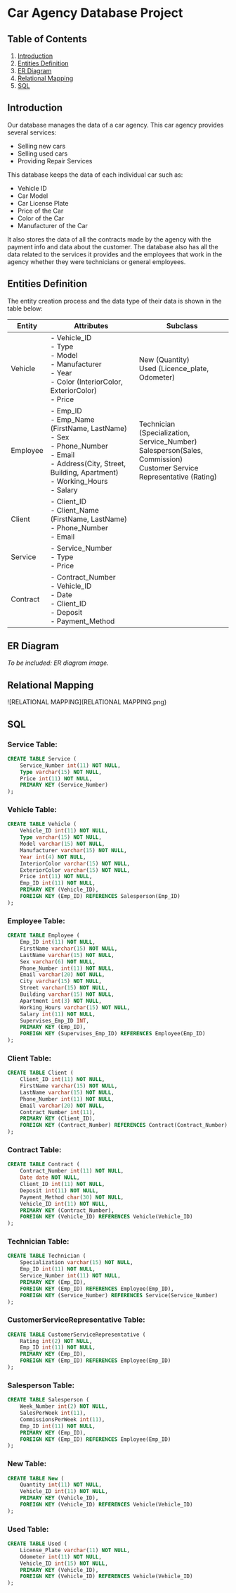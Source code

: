 # Car Agency Database Project

## Table of Contents
1. [Introduction](#introduction)
2. [Entities Definition](#entities-definition)
3. [ER Diagram](#er-diagram)
4. [Relational Mapping](#relational-mapping)
5. [SQL](#sql)

## Introduction
Our database manages the data of a car agency. This car agency provides several services:
- Selling new cars
- Selling used cars
- Providing Repair Services

This database keeps the data of each individual car such as:
- Vehicle ID
- Car Model
- Car License Plate
- Price of the Car
- Color of the Car
- Manufacturer of the Car

It also stores the data of all the contracts made by the agency with the payment info and data about the customer. The database also has all the data related to the services it provides and the employees that work in the agency whether they were technicians or general employees.

## Entities Definition
The entity creation process and the data type of their data is shown in the table below:

| Entity   | Attributes                                                                                                            | Subclass                                                     |
|----------|-----------------------------------------------------------------------------------------------------------------------|--------------------------------------------------------------|
| Vehicle  | - Vehicle_ID<br>- Type<br>- Model<br>- Manufacturer<br>- Year<br>- Color (InteriorColor, ExteriorColor)<br>- Price   | New (Quantity)<br>Used (Licence_plate, Odometer)             |
| Employee | - Emp_ID<br>- Emp_Name (FirstName, LastName)<br>- Sex<br>- Phone_Number<br>- Email<br>- Address(City, Street, Building, Apartment)<br>- Working_Hours<br>- Salary | Technician (Specialization, Service_Number)<br>Salesperson(Sales, Commission)<br>Customer Service Representative (Rating) |
| Client   | - Client_ID<br>- Client_Name (FirstName, LastName)<br>- Phone_Number<br>- Email                                       |                                                              |
| Service  | - Service_Number<br>- Type<br>- Price                                                                                 |                                                              |
| Contract | - Contract_Number<br>- Vehicle_ID<br>- Date<br>- Client_ID<br>- Deposit<br>- Payment_Method                           |                                                              |

## ER Diagram
*To be included: ER diagram image.*

## Relational Mapping
![RELATIONAL MAPPING](RELATIONAL MAPPING.png)

## SQL
### Service Table:
```sql
CREATE TABLE Service (
    Service_Number int(11) NOT NULL,
    Type varchar(15) NOT NULL,
    Price int(11) NOT NULL,
    PRIMARY KEY (Service_Number)
);
```
### Vehicle Table:
```sql
CREATE TABLE Vehicle (
    Vehicle_ID int(11) NOT NULL,
    Type varchar(15) NOT NULL,
    Model varchar(15) NOT NULL,
    Manufacturer varchar(15) NOT NULL,
    Year int(4) NOT NULL,
    InteriorColor varchar(15) NOT NULL,
    ExteriorColor varchar(15) NOT NULL,
    Price int(11) NOT NULL,
    Emp_ID int(11) NOT NULL,
    PRIMARY KEY (Vehicle_ID),
    FOREIGN KEY (Emp_ID) REFERENCES Salesperson(Emp_ID)
);
```
### Employee Table:
```sql
CREATE TABLE Employee (
    Emp_ID int(11) NOT NULL,
    FirstName varchar(15) NOT NULL,
    LastName varchar(15) NOT NULL,
    Sex varchar(6) NOT NULL,
    Phone_Number int(11) NOT NULL,
    Email varchar(20) NOT NULL,
    City varchar(15) NOT NULL,
    Street varchar(15) NOT NULL,
    Building varchar(15) NOT NULL,
    Apartment int(3) NOT NULL,
    Working_Hours varchar(15) NOT NULL,
    Salary int(11) NOT NULL,
    Supervises_Emp_ID INT,
    PRIMARY KEY (Emp_ID),
    FOREIGN KEY (Supervises_Emp_ID) REFERENCES Employee(Emp_ID)
);
```
### Client Table:
```sql
CREATE TABLE Client (
    Client_ID int(11) NOT NULL,
    FirstName varchar(15) NOT NULL,
    LastName varchar(15) NOT NULL,
    Phone_Number int(11) NOT NULL,
    Email varchar(20) NOT NULL,
    Contract_Number int(11),
    PRIMARY KEY (Client_ID),
    FOREIGN KEY (Contract_Number) REFERENCES Contract(Contract_Number)
);
```
### Contract Table:
```sql
CREATE TABLE Contract (
    Contract_Number int(11) NOT NULL,
    Date date NOT NULL,
    Client_ID int(11) NOT NULL,
    Deposit int(11) NOT NULL,
    Payment_Method char(30) NOT NULL,
    Vehicle_ID int(11) NOT NULL,
    PRIMARY KEY (Contract_Number),
    FOREIGN KEY (Vehicle_ID) REFERENCES Vehicle(Vehicle_ID)
);
```
### Technician Table:
```sql
CREATE TABLE Technician (
    Specialization varchar(15) NOT NULL,
    Emp_ID int(11) NOT NULL,
    Service_Number int(11) NOT NULL,
    PRIMARY KEY (Emp_ID),
    FOREIGN KEY (Emp_ID) REFERENCES Employee(Emp_ID),
    FOREIGN KEY (Service_Number) REFERENCES Service(Service_Number)
);
```
### CustomerServiceRepresentative Table:
```sql
CREATE TABLE CustomerServiceRepresentative (
    Rating int(2) NOT NULL,
    Emp_ID int(11) NOT NULL,
    PRIMARY KEY (Emp_ID),
    FOREIGN KEY (Emp_ID) REFERENCES Employee(Emp_ID)
);
```
### Salesperson Table:
```sql
CREATE TABLE Salesperson (
    Week_Number int(2) NOT NULL,
    SalesPerWeek int(11),
    CommissionsPerWeek int(11),
    Emp_ID int(11) NOT NULL,
    PRIMARY KEY (Emp_ID),
    FOREIGN KEY (Emp_ID) REFERENCES Employee(Emp_ID)
);
```
### New Table:
```sql
CREATE TABLE New (
    Quantity int(11) NOT NULL,
    Vehicle_ID int(11) NOT NULL,
    PRIMARY KEY (Vehicle_ID),
    FOREIGN KEY (Vehicle_ID) REFERENCES Vehicle(Vehicle_ID)
);
```
### Used Table:
```sql
CREATE TABLE Used (
    License_Plate varchar(11) NOT NULL,
    Odometer int(11) NOT NULL,
    Vehicle_ID int(15) NOT NULL,
    PRIMARY KEY (Vehicle_ID),
    FOREIGN KEY (Vehicle_ID) REFERENCES Vehicle(Vehicle_ID)
);
```
